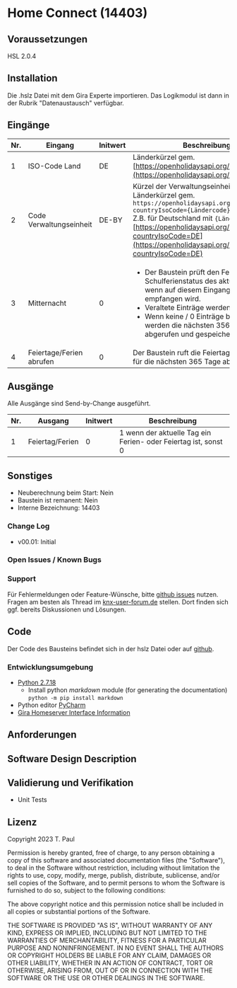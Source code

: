 # Home Connect (14403)

## Voraussetzungen
HSL 2.0.4

## Installation
Die .hslz Datei mit dem Gira Experte importieren. Das Logikmodul ist dann in der Rubrik "Datenaustausch" verfügbar.

## Eingänge

| Nr. | Eingang                  | Initwert | Beschreibung                                                                                                                                                                                                                                                                                              |
|-----|--------------------------|----------|-----------------------------------------------------------------------------------------------------------------------------------------------------------------------------------------------------------------------------------------------------------------------------------------------------------|
| 1   | ISO-Code Land            | DE       | Länderkürzel gem. [https://openholidaysapi.org/Countries](https://openholidaysapi.org/Countries)                                                                                                                                                                                                          |
| 2   | Code Verwaltungseinheit  | DE-BY    | Kürzel der Verwaltungseinheit gem. Länderkürzel gem. `https://openholidaysapi.org/Subdivisions?countryIsoCode={Ländercode}` <br>Z.B. für Deutschland mit `{Ländercode}` = DE:<br>[https://openholidaysapi.org/Subdivisions?countryIsoCode=DE](https://openholidaysapi.org/Subdivisions?countryIsoCode=DE) |
| 3   | Mitternacht              | 0        | <ul><li>Der Baustein prüft den Feiertags- / Schulferienstatus des aktuellen Tages, wenn auf diesem Eingang eine 1 empfangen wird.</li><li>Veraltete Einträge werden gelöscht.</li><li>Wenn keine / 0 Einträge bekannt sind, werden die nächsten 356 Tage abgerufen und gespeichert.</li></ul>             |
| 4   | Feiertage/Ferien abrufen | 0        | Der Baustein ruft die Feiertage und Ferien für die nächsten 365 Tage ab                                                                                                                                                                                                                                   |


## Ausgänge
Alle Ausgänge sind Send-by-Change ausgeführt.

| Nr. | Ausgang         | Initwert | Beschreibung                                                   |
|-----|-----------------|----------|----------------------------------------------------------------|
| 1   | Feiertag/Ferien | 0        | 1 wenn der aktuelle Tag ein Ferien- oder Feiertag ist, sonst 0 |


## Sonstiges

- Neuberechnung beim Start: Nein
- Baustein ist remanent: Nein
- Interne Bezeichnung: 14403

### Change Log

- v00.01: Initial

### Open Issues / Known Bugs



### Support

Für Fehlermeldungen oder Feature-Wünsche, bitte [github issues](https://github.com/En3rGy/14401_FeiertageFerien/issues) nutzen.
Fragen am besten als Thread im [knx-user-forum.de](https://knx-user-forum.de) stellen. Dort finden sich ggf. bereits Diskussionen und Lösungen.

## Code

Der Code des Bausteins befindet sich in der hslz Datei oder auf [github](https://github.com/En3rGy/14401_FeiertageFerien).

### Entwicklungsumgebung

- [Python 2.7.18](https://www.python.org/download/releases/2.7/)
    - Install python *markdown* module (for generating the documentation) `python -m pip install markdown`
- Python editor [PyCharm](https://www.jetbrains.com/pycharm/)
- [Gira Homeserver Interface Information](http://www.hs-help.net/hshelp/gira/other_documentation/Schnittstelleninformationen.zip)

## Anforderungen


## Software Design Description



## Validierung und Verifikation

- Unit Tests

## Lizenz

Copyright 2023 T. Paul

Permission is hereby granted, free of charge, to any person obtaining a copy of this software and associated documentation files (the "Software"), to deal in the Software without restriction, including without limitation the rights to use, copy, modify, merge, publish, distribute, sublicense, and/or sell copies of the Software, and to permit persons to whom the Software is furnished to do so, subject to the following conditions:

The above copyright notice and this permission notice shall be included in all copies or substantial portions of the Software.

THE SOFTWARE IS PROVIDED "AS IS", WITHOUT WARRANTY OF ANY KIND, EXPRESS OR IMPLIED, INCLUDING BUT NOT LIMITED TO THE WARRANTIES OF MERCHANTABILITY, FITNESS FOR A PARTICULAR PURPOSE AND NONINFRINGEMENT. IN NO EVENT SHALL THE AUTHORS OR COPYRIGHT HOLDERS BE LIABLE FOR ANY CLAIM, DAMAGES OR OTHER LIABILITY, WHETHER IN AN ACTION OF CONTRACT, TORT OR OTHERWISE, ARISING FROM, OUT OF OR IN CONNECTION WITH THE SOFTWARE OR THE USE OR OTHER DEALINGS IN THE SOFTWARE.
